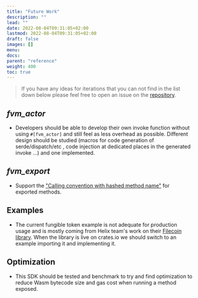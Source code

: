 ```yaml
---
title: "Future Work"
description: ""
lead: ""
date: 2022-08-04T09:31:05+02:00
lastmod: 2022-08-04T09:31:05+02:00
draft: false
images: []
menu:
docs:
parent: "reference"
weight: 400
toc: true
---
```


> If you have any ideas for iterations that you can not find in the list down below please feel free
> to open an issue on the [repository](https://github.com/polyphene/fvm-rs-sdk).

## _fvm_actor_

- Developers should be able to develop their own invoke function without using `#[fvm_actor]` and still
feel as less overhead as possible. Different design should be studied (macros for code  generation of
serde/dispatch/etc , code injection at dedicated places in the generated invoke ...) and one implemented.

## _fvm_export_

- Support the ["Calling convention with hashed method name"](https://github.com/filecoin-project/FIPs/blob/master/FRCs/frc-0042.md) for exported methods.

## Examples

- The current fungible token example is not adequate for production usage and is mostly coming from
Helix team's work on their [Filecoin library](https://github.com/helix-onchain/filecoin). When the library
is live on crates.io we should switch to an example importing it and implementing it.

## Optimization

- This SDK should be tested and benchmark to try and find optimization to reduce Wasm bytecode size and
gas cost when running a method exposed.
